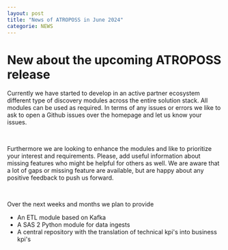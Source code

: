 ```yaml
---
layout: post
title: "News of ATROPOSS in June 2024"
categorie: NEWS
---
```


# New about the upcoming ATROPOSS release

Currently we have started to develop in an active partner ecosystem different type of discovery modules across the entire solution stack. All modules can be used as required. In terms of any issues or errors we like to ask to open a Github issues over the homepage and let us know your issues. 

<br>

Furthermore we are looking to enhance the modules and like to prioritize your interest and requirements. Please, add useful information about missing features who might be helpful for others as well. We are aware that a lot of gaps or missing feature are available, but are happy about any positive feedback to push us forward. 

<br>

Over the next weeks and months we plan to provide
<br>
<ul>
<li>
An ETL module based on Kafka
</li>
<li>
A SAS 2 Python module for data ingests
</li>
<li>
A central repository with the translation of technical kpi's into business kpi's
</li>

